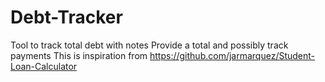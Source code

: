 # Debt-Tracker
Tool to track total debt with notes
Provide a total and possibly track payments
This is inspiration from https://github.com/jarmarquez/Student-Loan-Calculator
